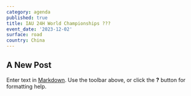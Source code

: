 ```yaml
---
category: agenda
published: true
title: IAU 24H World Championships ???
event_date: '2023-12-02'
surface: road
country: China
---
```

## A New Post

Enter text in [Markdown](http://daringfireball.net/projects/markdown/). Use the toolbar above, or click the **?** button for formatting help.
